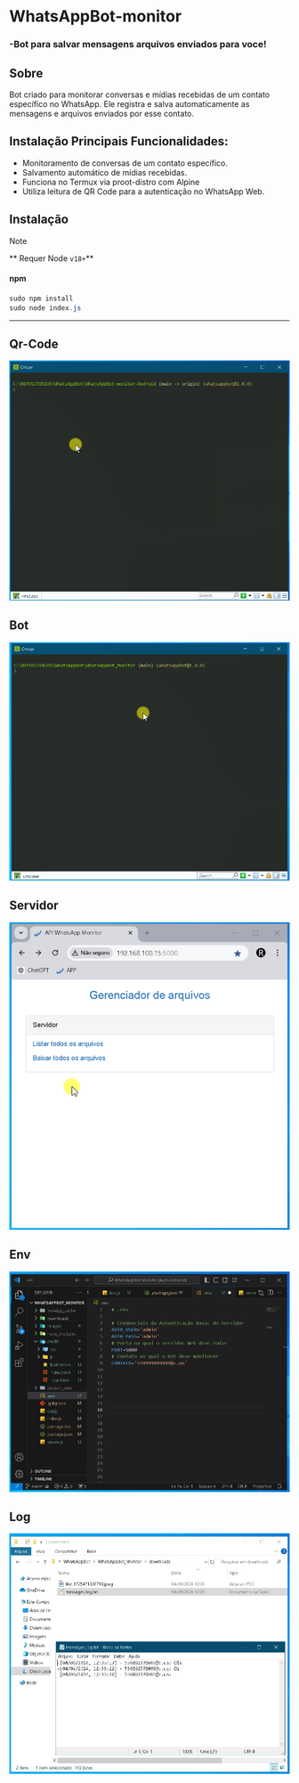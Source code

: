# WhatsAppBot-monitor

<h3>-Bot para salvar mensagens arquivos enviados para voce!</h3>

## Sobre
Bot criado para monitorar conversas e mídias recebidas de um contato específico no WhatsApp. Ele registra e salva automaticamente as mensagens e arquivos enviados por esse contato.

## Instalação Principais Funcionalidades:
- Monitoramento de conversas de um contato específico.
- Salvamento automático de mídias recebidas.
- Funciona no Termux via proot-distro com Alpine
- Utiliza leitura de QR Code para a autenticação no WhatsApp Web.

## Instalação

> [!NOTE]
> ** Requer Node ``v18+``**

#### npm
```powershell
sudo npm install
sudo node index.js
```
<hr>

## Qr-Code 
![](https://raw.githubusercontent.com/renatosantoslw/WhatsAppBot-monitor/main/images/qrcode.gif)

## Bot 
![](https://raw.githubusercontent.com/renatosantoslw/WhatsAppBot-monitor/main/images/bot.gif)

## Servidor 
![](https://raw.githubusercontent.com/renatosantoslw/WhatsAppBot-monitor/main/images/server.gif)

## Env
![](https://raw.githubusercontent.com/renatosantoslw/WhatsAppBot-monitor/main/images/envi.jpg)

## Log
![](https://raw.githubusercontent.com/renatosantoslw/WhatsAppBot-monitor/main/images/folder.jpg)


